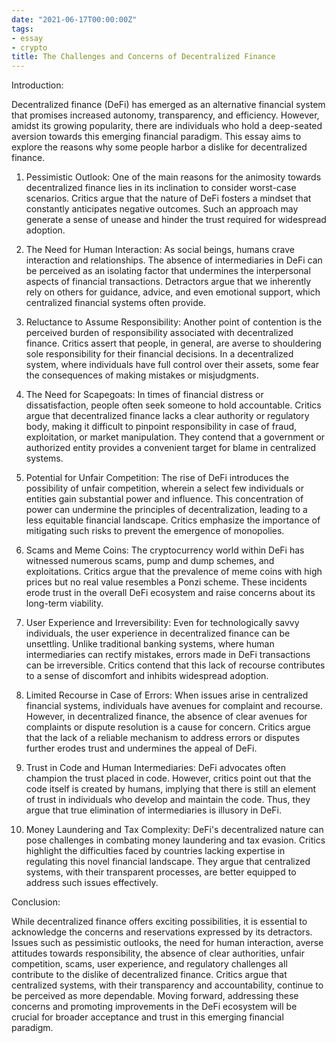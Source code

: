 ```yaml
---
date: "2021-06-17T00:00:00Z"
tags:
- essay
- crypto
title: The Challenges and Concerns of Decentralized Finance
---
```


Introduction:

Decentralized finance (DeFi) has emerged as an alternative financial system that promises increased autonomy, transparency, and efficiency. However, amidst its growing popularity, there are individuals who hold a deep-seated aversion towards this emerging financial paradigm. This essay aims to explore the reasons why some people harbor a dislike for decentralized finance.

1. Pessimistic Outlook:
One of the main reasons for the animosity towards decentralized finance lies in its inclination to consider worst-case scenarios. Critics argue that the nature of DeFi fosters a mindset that constantly anticipates negative outcomes. Such an approach may generate a sense of unease and hinder the trust required for widespread adoption.

2. The Need for Human Interaction:
As social beings, humans crave interaction and relationships. The absence of intermediaries in DeFi can be perceived as an isolating factor that undermines the interpersonal aspects of financial transactions. Detractors argue that we inherently rely on others for guidance, advice, and even emotional support, which centralized financial systems often provide.

3. Reluctance to Assume Responsibility:
Another point of contention is the perceived burden of responsibility associated with decentralized finance. Critics assert that people, in general, are averse to shouldering sole responsibility for their financial decisions. In a decentralized system, where individuals have full control over their assets, some fear the consequences of making mistakes or misjudgments.

4. The Need for Scapegoats:
In times of financial distress or dissatisfaction, people often seek someone to hold accountable. Critics argue that decentralized finance lacks a clear authority or regulatory body, making it difficult to pinpoint responsibility in case of fraud, exploitation, or market manipulation. They contend that a government or authorized entity provides a convenient target for blame in centralized systems.

5. Potential for Unfair Competition:
The rise of DeFi introduces the possibility of unfair competition, wherein a select few individuals or entities gain substantial power and influence. This concentration of power can undermine the principles of decentralization, leading to a less equitable financial landscape. Critics emphasize the importance of mitigating such risks to prevent the emergence of monopolies.

6. Scams and Meme Coins:
The cryptocurrency world within DeFi has witnessed numerous scams, pump and dump schemes, and exploitations. Critics argue that the prevalence of meme coins with high prices but no real value resembles a Ponzi scheme. These incidents erode trust in the overall DeFi ecosystem and raise concerns about its long-term viability.

7. User Experience and Irreversibility:
Even for technologically savvy individuals, the user experience in decentralized finance can be unsettling. Unlike traditional banking systems, where human intermediaries can rectify mistakes, errors made in DeFi transactions can be irreversible. Critics contend that this lack of recourse contributes to a sense of discomfort and inhibits widespread adoption.

8. Limited Recourse in Case of Errors:
When issues arise in centralized financial systems, individuals have avenues for complaint and recourse. However, in decentralized finance, the absence of clear avenues for complaints or dispute resolution is a cause for concern. Critics argue that the lack of a reliable mechanism to address errors or disputes further erodes trust and undermines the appeal of DeFi.

9. Trust in Code and Human Intermediaries:
DeFi advocates often champion the trust placed in code. However, critics point out that the code itself is created by humans, implying that there is still an element of trust in individuals who develop and maintain the code. Thus, they argue that true elimination of intermediaries is illusory in DeFi.

10.  Money Laundering and Tax Complexity:
DeFi's decentralized nature can pose challenges in combating money laundering and tax evasion. Critics highlight the difficulties faced by countries lacking expertise in regulating this novel financial landscape. They argue that centralized systems, with their transparent processes, are better equipped to address such issues effectively.

Conclusion:

While decentralized finance offers exciting possibilities, it is essential to acknowledge the concerns and reservations expressed by its detractors. Issues such as pessimistic outlooks, the need for human interaction, averse attitudes towards responsibility, the absence of clear authorities, unfair competition, scams, user experience, and regulatory challenges all contribute to the dislike of decentralized finance. Critics argue that centralized systems, with their transparency and accountability, continue to be perceived as more dependable. Moving forward, addressing these concerns and promoting improvements in the DeFi ecosystem will be crucial for broader acceptance and trust in this emerging financial paradigm.
